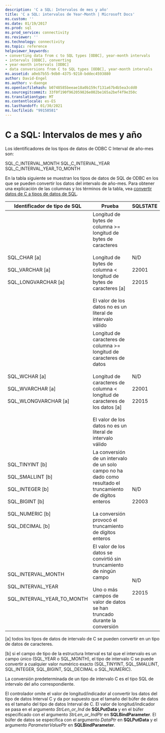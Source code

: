 ```yaml
---
description: 'C a SQL: Intervalos de mes y año'
title: 'C a SQL: intervalos de Year-Month | Microsoft Docs'
ms.custom: ''
ms.date: 01/19/2017
ms.prod: sql
ms.prod_service: connectivity
ms.reviewer: ''
ms.technology: connectivity
ms.topic: reference
helpviewer_keywords:
- converting data from c to SQL types [ODBC], year-month intervals
- intervals [ODBC], converting
- year-month intervals [ODBC]
- data conversions from C to SQL types [ODBC], year-month intervals
ms.assetid: a0eb7b55-9db0-4375-9210-bddec4593880
author: David-Engel
ms.author: v-daenge
ms.openlocfilehash: b0748585beeae18a0b159cf131a67b4b5ea3cdd0
ms.sourcegitcommit: 33f0f190f962059826e002be165a2bef4f9e350c
ms.translationtype: MT
ms.contentlocale: es-ES
ms.lasthandoff: 01/30/2021
ms.locfileid: "99158581"
---
```

# <a name="c-to-sql-year-month-intervals"></a>C a SQL: Intervalos de mes y año
Los identificadores de los tipos de datos de ODBC C Interval de año-mes son:  
  
 SQL_C_INTERVAL_MONTH SQL_C_INTERVAL_YEAR SQL_C_INTERVAL_YEAR_TO_MONTH  
  
 En la tabla siguiente se muestran los tipos de datos de SQL de ODBC en los que se pueden convertir los datos del intervalo de año-mes. Para obtener una explicación de las columnas y los términos de la tabla, vea [convertir datos de C a tipos de datos de SQL](../../../odbc/reference/appendixes/converting-data-from-c-to-sql-data-types.md).  
  
|Identificador de tipo de SQL|Prueba|SQLSTATE|  
|-------------------------|----------|--------------|  
|SQL_CHAR [a]<br /><br /> SQL_VARCHAR [a]<br /><br /> SQL_LONGVARCHAR [a]|Longitud de bytes de columna >= longitud de bytes de caracteres<br /><br /> Longitud de bytes de columna < longitud de bytes de caracteres [a]<br /><br /> El valor de los datos no es un literal de intervalo válido|N/D<br /><br /> 22001<br /><br /> 22015|  
|SQL_WCHAR [a]<br /><br /> SQL_WVARCHAR [a]<br /><br /> SQL_WLONGVARCHAR [a]|Longitud de caracteres de columna >= longitud de caracteres de datos<br /><br /> Longitud de caracteres de columna < longitud de caracteres de los datos [a]<br /><br /> El valor de los datos no es un literal de intervalo válido|N/D<br /><br /> 22001<br /><br /> 22015|  
|SQL_TINYINT [b]<br /><br /> SQL_SMALLINT [b]<br /><br /> SQL_INTEGER [b]<br /><br /> SQL_BIGINT [b]<br /><br /> SQL_NUMERIC [b]<br /><br /> SQL_DECIMAL [b]|La conversión de un intervalo de un solo campo no ha dado como resultado el truncamiento de dígitos enteros<br /><br /> La conversión provocó el truncamiento de dígitos enteros|N/D<br /><br /> 22003|  
|SQL_INTERVAL_MONTH<br /><br /> SQL_INTERVAL_YEAR<br /><br /> SQL_INTERVAL_YEAR_TO_MONTH|El valor de los datos se convirtió sin truncamiento de ningún campo<br /><br /> Uno o más campos de valor de datos se han truncado durante la conversión|N/D<br /><br /> 22015|  
  
 [a] todos los tipos de datos de intervalo de C se pueden convertir en un tipo de datos de caracteres.  
  
 [b] si el campo de tipo de la estructura Interval es tal que el intervalo es un campo único (SQL_YEAR o SQL_MONTH), el tipo de intervalo C se puede convertir a cualquier valor numérico exacto (SQL_TINYINT, SQL_SMALLINT, SQL_INTEGER, SQL_BIGINT, SQL_DECIMAL o SQL_NUMERIC).  
  
 La conversión predeterminada de un tipo de intervalo C es el tipo SQL de intervalo del año correspondiente.  
  
 El controlador omite el valor de longitud/indicador al convertir los datos del tipo de datos Interval C y da por supuesto que el tamaño del búfer de datos es el tamaño del tipo de datos Interval de C. El valor de longitud/indicador se pasa en el argumento *StrLen_or_Ind* de **SQLPutData** y en el búfer especificado con el argumento *StrLen_or_IndPtr* en **SQLBindParameter**. El búfer de datos se especifica con el argumento *DataPtr* en **SQLPutData** y el argumento *ParameterValuePtr* en **SQLBindParameter**.
